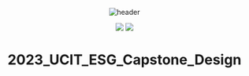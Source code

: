 <div align="center">

  ![header](https://capsule-render.vercel.app/api?type=Waving&color=43B02A&height=250&section=header&text=2023_UCIT_ESG_Capstone_Design&fontColor=ffffff&fontSize=50)

<a href="https://www.notion.so/2023-ESG-UCIT-29a0840351c446d68f10d28f0e95a293?pvs=4" target="_blank"><img src="https://img.shields.io/badge/Team_Notion-000000?style=flat&logo=Notion&logoColor=FFFFFF"/></a>
<a href="https://discord.gg/StcDbDkMnG" target="_blank"><img src="https://img.shields.io/badge/Team_Discord-5865F2?style=flat&logo=Discord&logoColor=FFFFFF"/></a>

# 2023_UCIT_ESG_Capstone_Design

</div>
